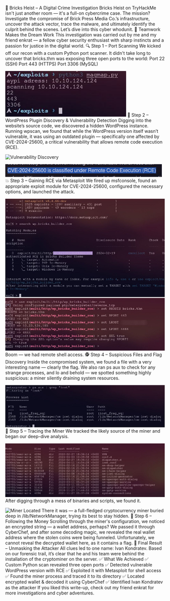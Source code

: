 🚨 Bricks Heist – A Digital Crime Investigation
Bricks Heist on TryHackMe isn't just another room — it's a full-on cybercrime case. The mission? Investigate the compromise of Brick Press Media Co.’s infrastructure, uncover the attack vector, trace the malware, and ultimately identify the culprit behind the scenes. Let’s dive into this cyber whodunit.
👥 Teamwork Makes the Dream Work
This investigation was carried out by me and my friend enkrat — a fellow cyber security enthusiast  with sharp instincts and a passion for justice in the digital world.
🔍 Step 1 – Port Scanning
We kicked off our recon with a custom Python port scanner. It didn't take long to uncover that bricks.thm was exposing three open ports to the world:
Port 22 (SSH)
Port 443 (HTTPS)
Port 3306 (MySQL)

![Initial Port Scan](scan1.jpg) 
🧭 Step 2 – WordPress Plugin Discovery & Vulnerability Detection
Digging into the website’s source code, we discovered a hidden WordPress instance. Running wpscan, we found that while the WordPress version itself wasn’t vulnerable, it was using an outdated plugin — specifically one affected by CVE-2024-25600, a critical vulnerability that allows remote code execution (RCE).

![Vulnerability Discovery](vuln.jpg)

![Vulnerability Discovery](vuln3.jpg) 
💥 Step 3 – Gaining RCE via Metasploit
We fired up msfconsole, found an appropriate exploit module for CVE-2024-25600, configured the necessary options, and launched the attack.

![Metasploit Configuration](msf4.jpg) ![Launching the Exploit](msf5.jpg) 
Boom — we had remote shell access.
🕵️ Step 4 – Suspicious Files and Flag Discovery
Inside the compromised system, we found a file with a very interesting name — clearly the flag.
We also ran ps aux to check for any strange processes, and lo and behold — we spotted something highly suspicious: a miner silently draining system resources.

![Process List - Miner Detected](ps.jpg) 
🔎 Step 5 – Tracing the Miner
We tracked the likely source of the miner and began our deep-dive analysis.

![Suspicious Directory](susp.jpg) 
After digging through a mess of binaries and scripts, we found it.

![Miner Located](miner.jpg) 
There it was — a full-fledged cryptocurrency miner buried deep in /lib/NetworkManager, trying its best to stay hidden.
🧠 Step 6 – Following the Money
Scrolling through the miner's configuration, we noticed an encrypted string — a wallet address, perhaps?
We passed it through CyberChef, and after some decoding magic, we revealed the real wallet address where the stolen coins were being funneled.
Unfortunately, we cannot reveal the decrypted wallet here, as it contains a flag.
🎯 Final Result – Unmasking the Attacker
All clues led to one name: Ivan Kondratev. Based on our forensic trail, it’s clear that he and his team were behind the installation of the cryptominer on the server.
✅ What We Achieved
✅ Custom Python scan revealed three open ports
✅ Detected vulnerable WordPress version with RCE
✅ Exploited it with Metasploit for shell access
✅ Found the miner process and traced it to its directory
✅ Located encrypted wallet & decoded it using CyberChef
✅ Identified Ivan Kondratev as the attacker
If you liked this write-up, check out my friend enkrat for more investigations and cyber adventures.

